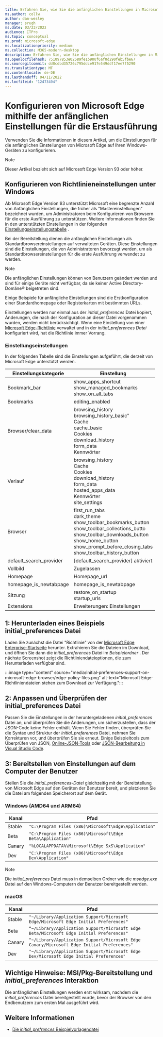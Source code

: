 ```yaml
---
title: Erfahren Sie, wie Sie die anfänglichen Einstellungen in Microsoft Edge konfigurieren.
ms.author: collw
author: dan-wesley
manager: srugh
ms.date: 03/23/2022
audience: ITPro
ms.topic: conceptual
ms.prod: microsoft-edge
ms.localizationpriority: medium
ms.collection: M365-modern-desktop
description: Erfahren Sie, wie Sie die anfänglichen Einstellungen in Microsoft Edge konfigurieren.
ms.openlocfilehash: 751097853e02589fe1b900f6af0d290feb5fbe67
ms.sourcegitcommit: dd8cdbd35726c795ddce917e549ddf17ee7f5290
ms.translationtype: MT
ms.contentlocale: de-DE
ms.lasthandoff: 04/11/2022
ms.locfileid: "12473404"
---
```

# <a name="configure-microsoft-edge-using-initial-preferences-settings-for-the-first-run"></a>Konfigurieren von Microsoft Edge mithilfe der anfänglichen Einstellungen für die Erstausführung

Verwenden Sie die Informationen in diesem Artikel, um die Einstellungen für die anfänglichen Einstellungen von Microsoft Edge auf Ihren Windows-Geräten zu konfigurieren.

> [!Note]
> Dieser Artikel bezieht sich auf Microsoft Edge Version 93 oder höher.

## <a name="configure-policy-settings-on-windows"></a>Konfigurieren von Richtlinieneinstellungen unter Windows

Ab Microsoft Edge Version 93 unterstützt Microsoft eine begrenzte Anzahl von Anfänglichen Einstellungen, die früher als "Mastereinstellungen" bezeichnet wurden, um Administratoren beim Konfigurieren von Browsern für die erste Ausführung zu unterstützen. Weitere Informationen finden Sie in den unterstützten Einstellungen in der folgenden [Einstellungseinstellungstabelle](#preference-settings) .

Bei der Bereitstellung dienen die anfänglichen Einstellungen als Standardbrowsereinstellungen auf verwalteten Geräten. Diese Einstellungen sind die Einstellungen, die von Administratoren bevorzugt werden, um als Standardbrowsereinstellungen für die erste Ausführung verwendet zu werden.

> [!NOTE]
> Die anfänglichen Einstellungen können von Benutzern geändert werden und sind für einige Geräte nicht verfügbar, da sie keiner Active Directory-Domäne® beigetreten sind.

Einige Beispiele für anfängliche Einstellungen sind die Erstkonfiguration einer Standardhomepage oder Registerkarten mit bestimmten URLs.

Einstellungen werden nur einmal aus der *initial_preferences* Datei kopiert, Änderungen, die nach der Konfiguration an dieser Datei vorgenommen wurden, werden nicht berücksichtigt. Wenn eine Einstellung von einer [Microsoft Edge-Richtlinie](/deployedge/microsoft-edge-policies) verwaltet und in der *initial_preferences Datei* konfiguriert wird, hat die Richtlinie immer Vorrang.

### <a name="preference-settings"></a>Einstellungseinstellungen

In der folgenden Tabelle sind die Einstellungen aufgeführt, die derzeit von Microsoft Edge unterstützt werden.

| Einstellungskategorie | Einstellung |
| - | - |
| Bookmark_bar | show_apps_shortcut<br>show_managed_bookmarks<br>show_on_all_tabs |
| Bookmarks | editing_enabled |
| Browser/clear_data | browsing_history<br>browsing_history_basic"<br>Cache<br>cache_basic<br>Cookies<br>download_history<br>form_data<br>Kennwörter |
| Verlauf | browsing_history<br>Cache<br>Cookies<br>download_history<br>form_data<br>hosted_apps_data<br>Kennwörter<br>site_settings |
| Browser | first_run_tabs<br>dark_theme<br>show_toolbar_bookmarks_button<br>show_toolbar_collections_butto<br>show_toolbar_downloads_button<br>show_home_button<br>show_prompt_before_closing_tabs<br>show_toolbar_history_button |
| default_search_provider | [default_search_provider] aktiviert |
| Vollbild | Zugelassen |
| Homepage | Homepage_url |
| homepage_is_newtabpage | homepage_is_newtabpage |
| Sitzung | restore_on_startup<br>startup_urls |
| Extensions | Erweiterungen: Einstellungen |

## <a name="1-download-an-example-initial_preferences-file"></a>1: Herunterladen eines Beispiels initial_preferences Datei

Laden Sie zunächst die Datei "Richtlinie" von der [Microsoft Edge Enterprise-Startseite](https://www.microsoft.com/edge/business/download) herunter. Extrahieren Sie die Dateien im Download, und öffnen Sie dann die *initial_preferences* Datei im *Beispielordner* . Der nächste Screenshot zeigt die Richtliniendateioptionen, die zum Herunterladen verfügbar sind.

:::image type="content" source="media/initial-preferences-support-on-microsoft-edge-browser/edge-policy-files.png" alt-text="Microsoft Edge-Richtliniendateien stehen zum Download zur Verfügung.":::

## <a name="2-customize-and-validate-the-initial_preferences-file"></a>2: Anpassen und Überprüfen der initial_preferences Datei

Passen Sie die Einstellungen in der heruntergeladenen *initial_preferences* Datei an, und überprüfen Sie die Änderungen, um sicherzustellen, dass der JSON-Code keine Fehler enthält. Wenn Sie Fehler finden, überprüfen Sie die Syntax und Struktur der *initial_preferences* Datei, nehmen Sie Korrekturen vor, und überprüfen Sie sie erneut. Einige Beispieltools zum Überprüfen von JSON, [Online-JSON-Tools](https://jsonformatter.org/) oder [JSON-Bearbeitung in Visual Studio Code](https://code.visualstudio.com/docs/languages/json).

## <a name="3-deploy-preferences-to-users-computer"></a>3: Bereitstellen von Einstellungen auf dem Computer der Benutzer

Stellen Sie die *initial_preferences-Datei* gleichzeitig mit der Bereitstellung von Microsoft Edge auf den Geräten der Benutzer bereit, und platzieren Sie die Datei am folgenden Speicherort auf dem Gerät.

### <a name="windows-amd64-and-arm64"></a>Windows (AMD64 und ARM64)

| Kanal | Pfad |
| - | - |
| Stable | `"C:\Program Files (x86)\Microsoft\Edge\Application"` |
| Beta | `"C:\Program Files (x86)\Microsoft\Edge Beta\Application"` |
|Canary | `"%LOCALAPPDATA%\Microsoft\Edge SxS\Application"` |
| Dev | `"C:\Program Files (x86)\Microsoft\Edge Dev\Application"` |

> [!NOTE]
> Die *initial_preferences* Datei muss in demselben Ordner wie die *msedge.exe* Datei auf den Windows-Computern der Benutzer bereitgestellt werden.  

### <a name="macos"></a>macOS

| Kanal | Pfad |
| - | - |
| Stable | `"~/Library/Application Support/Microsoft Edge/Microsoft Edge Initial Preferences"` |
| Beta | `“~/Library/Application Support/Microsoft Edge Beta/Microsoft Edge Initial Preferences"` |
| Canary | `“~/Library/Application Support/Microsoft Edge Canary/Microsoft Edge Initial Preferences"` |
| Dev | `"~/Library/Application Support/Microsoft Edge Dev/Microsoft Edge Initial Preferences"` |

## <a name="important-notes-msi--pkg-deployment-and-initial_preferences-interaction"></a>Wichtige Hinweise: MSI/Pkg-Bereitstellung und *initial_preferences* Interaktion

Die anfänglichen Einstellungen werden erst wirksam, nachdem die *initial_preferences* Datei bereitgestellt wurde, bevor der Browser von den Endbenutzern zum ersten Mal ausgeführt wird.  

## <a name="see-also"></a>Weitere Informationen

- [Die *initial_prefrences* Beispielvorlagendatei](/edge/business/download)
